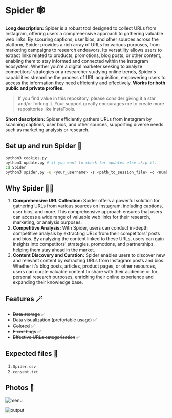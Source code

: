 # Spider 🕸️

**Long description:** Spider is a robust tool designed to collect URLs from Instagram, offering users a comprehensive approach to gathering valuable web links. By scouring captions, user bios, and other sources across the platform, Spider provides a rich array of URLs for various purposes, from marketing campaigns to research endeavors. Its versatility allows users to extract links related to products, promotions, blog posts, or other content, enabling them to stay informed and connected within the Instagram ecosystem. Whether you're a digital marketer seeking to analyze competitors' strategies or a researcher studying online trends, Spider's capabilities streamline the process of URL acquisition, empowering users to access the information they need efficiently and effectively. **Works for both public and private profiles.**

> If you find value in this repository, please consider giving it a star and/or forking it. Your support greatly encourages me to create more repositories like InstaTools.

**Short description:** Spider efficiently gathers URLs from Instagram by scanning captions, user bios, and other sources, supporting diverse needs such as marketing analysis or research.

## Set up and run Spider 🚀

```bash
python3 cookies.py
python3 update.py # if you want to check for updates else skip it.
cd Spider
python3 spider.py -u <your_username> -s <path_to_session_file> -c <number_of_urls> -t <target_username>
```

## Why Spider 😶‍🌫️

1. **Comprehensive URL Collection:** Spider offers a powerful solution for gathering URLs from various sources on Instagram, including captions, user bios, and more. This comprehensive approach ensures that users can access a wide range of valuable web links for their research, marketing, or analysis purposes.
2. **Competitive Analysis:** With Spider, users can conduct in-depth competitive analysis by extracting URLs from their competitors' posts and bios. By analyzing the content linked to these URLs, users can gain insights into competitors' strategies, promotions, and partnerships, helping them stay ahead in the market.
3. **Content Discovery and Curation:** Spider enables users to discover new and relevant content by extracting URLs from Instagram posts and bios. Whether it's blog posts, articles, product pages, or other resources, users can curate valuable content to share with their audience or for personal research purposes, enriching their online experience and expanding their knowledge base.

## Features 🪄

- ~~Data storage~~ ✅
- ~~Data visualization (prettytable usage)~~ ✅
- ~~Colored~~ ✅
- ~~Fixed bugs~~ ✅
- ~~Effective URLs categorisation~~ ✅

## Expected files 📂

1) `Spider.csv`
2) `consent.txt`

## Photos 📸

![menu](https://github.com/new92/InstaTools/assets/94779840/d75dbf3f-f3e5-4289-b773-d0c1b51be6a2)

![output](https://github.com/new92/InstaTools/assets/94779840/9f1173a6-58bf-45db-886a-042b715e6caa)
